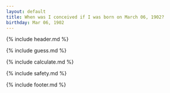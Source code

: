```yaml
---
layout: default
title: When was I conceived if I was born on March 06, 1902?
birthday: Mar 06, 1902
---
```


{% include header.md %}

{% include guess.md %}

{% include calculate.md %}

{% include safety.md %}

{% include footer.md %}



